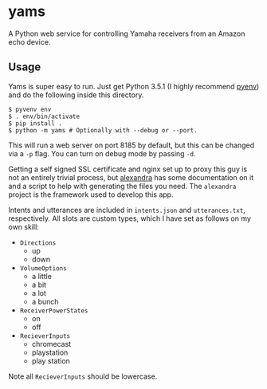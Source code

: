 # yams

A Python web service for controlling Yamaha receivers from an Amazon echo
device.

## Usage

Yams is super easy to run. Just get Python 3.5.1 (I highly recommend
[pyenv](https://github.com/yyuu/pyenv)) and do the following inside this
directory.

```shell
$ pyvenv env
$ . env/bin/activate
$ pip install .
$ python -m yams # Optionally with --debug or --port.
```

This will run a web server on port 8185 by default, but this can be
changed via a `-p` flag. You can turn on debug mode by passing `-d`.

Getting a self signed SSL certificate and nginx set up to proxy this guy is
not an entirely trivial process, but
[alexandra](https://github.com/erik/alexandra#setting-up-a-web-server) has
some documentation on it and a script to help with generating the files you
need. The `alexandra` project is the framework used to develop this app.

Intents and utterances are included in `intents.json` and `utterances.txt`,
respectively. All slots are custom types, which I have set as follows on my
own skill:

* `Directions`
  * up
  * down
* `VolumeOptions`
  * a little
  * a bit
  * a lot
  * a bunch
* `ReceiverPowerStates`
  * on
  * off
* `RecieverInputs`
  * chromecast
  * playstation
  * play station

Note all `RecieverInputs` should be lowercase.
